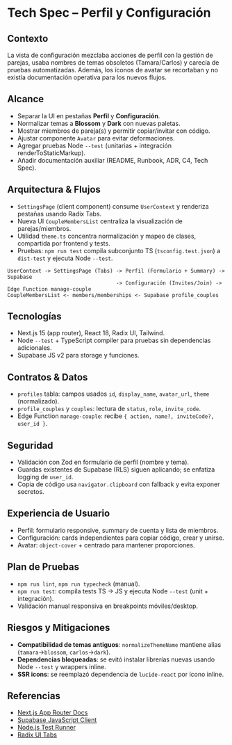 # Tech Spec – Perfil y Configuración

## Contexto
La vista de configuración mezclaba acciones de perfil con la gestión de parejas, usaba nombres de temas obsoletos (Tamara/Carlos) y carecía de pruebas automatizadas. Además, los íconos de avatar se recortaban y no existía documentación operativa para los nuevos flujos.

## Alcance
- Separar la UI en pestañas **Perfil** y **Configuración**.
- Normalizar temas a **Blossom** y **Dark** con nuevas paletas.
- Mostrar miembros de pareja(s) y permitir copiar/invitar con código.
- Ajustar componente `Avatar` para evitar deformaciones.
- Agregar pruebas Node `--test` (unitarias + integración renderToStaticMarkup).
- Añadir documentación auxiliar (README, Runbook, ADR, C4, Tech Spec).

## Arquitectura & Flujos
- `SettingsPage` (client component) consume `UserContext` y renderiza pestañas usando Radix Tabs.
- Nueva UI `CoupleMembersList` centraliza la visualización de parejas/miembros.
- Utilidad `theme.ts` concentra normalización y mapeo de clases, compartida por frontend y tests.
- Pruebas: `npm run test` compila subconjunto TS (`tsconfig.test.json`) a `dist-test` y ejecuta Node `--test`.

```
UserContext -> SettingsPage (Tabs) -> Perfil (Formulario + Summary) -> Supabase
                                   -> Configuración (Invites/Join) -> Edge Function manage-couple
CoupleMembersList <- members/memberships <- Supabase profile_couples
```

## Tecnologías
- Next.js 15 (app router), React 18, Radix UI, Tailwind.
- Node `--test` + TypeScript compiler para pruebas sin dependencias adicionales.
- Supabase JS v2 para storage y funciones.

## Contratos & Datos
- `profiles` tabla: campos usados `id`, `display_name`, `avatar_url`, `theme` (normalizado).
- `profile_couples` y `couples`: lectura de `status`, `role`, `invite_code`.
- Edge Function `manage-couple`: recibe `{ action, name?, inviteCode?, user_id }`.

## Seguridad
- Validación con Zod en formulario de perfil (nombre y tema).
- Guardas existentes de Supabase (RLS) siguen aplicando; se enfatiza logging de `user_id`.
- Copia de código usa `navigator.clipboard` con fallback y evita exponer secretos.

## Experiencia de Usuario
- Perfil: formulario responsive, summary de cuenta y lista de miembros.
- Configuración: cards independientes para copiar código, crear y unirse.
- Avatar: `object-cover` + centrado para mantener proporciones.

## Plan de Pruebas
- `npm run lint`, `npm run typecheck` (manual).
- `npm run test`: compila tests TS -> JS y ejecuta Node `--test` (unit + integración).
- Validación manual responsiva en breakpoints móviles/desktop.

## Riesgos y Mitigaciones
- **Compatibilidad de temas antiguos**: `normalizeThemeName` mantiene alias (`tamara`→`blossom`, `carlos`→`dark`).
- **Dependencias bloqueadas**: se evitó instalar librerías nuevas usando Node `--test` y wrappers inline.
- **SSR icons**: se reemplazó dependencia de `lucide-react` por ícono inline.

## Referencias
- [Next.js App Router Docs](https://nextjs.org/docs)
- [Supabase JavaScript Client](https://supabase.com/docs/reference/javascript)
- [Node.js Test Runner](https://nodejs.org/docs/latest/api/test.html)
- [Radix UI Tabs](https://www.radix-ui.com/primitives/docs/components/tabs)
